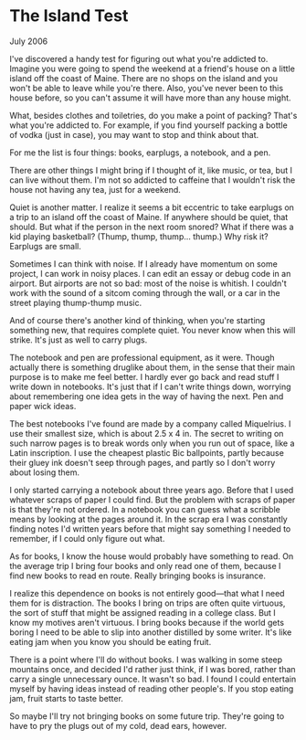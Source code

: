 # The Island Test

July 2006  
  
I've discovered a handy test for figuring out what you're addicted
to. Imagine you were going to spend the weekend at a friend's house
on a little island off the coast of Maine. There are no shops on
the island and you won't be able to leave while you're there. Also,
you've never been to this house before, so you can't assume it will
have more than any house might.  
  
What, besides clothes and toiletries, do you make a point of packing?
That's what you're addicted to. For example, if you find yourself
packing a bottle of vodka (just in case), you may want to stop and
think about that.  
  
For me the list is four things: books, earplugs, a notebook, and a
pen.  
  
There are other things I might bring if I thought of it, like music,
or tea, but I can live without them. I'm not so addicted to caffeine
that I wouldn't risk the house not having any tea, just for a
weekend.  
  
Quiet is another matter. I realize it seems a bit eccentric to
take earplugs on a trip to an island off the coast of Maine. If
anywhere should be quiet, that should. But what if the person in
the next room snored? What if there was a kid playing basketball?
(Thump, thump, thump... thump.) Why risk it? Earplugs are small.  
  
Sometimes I can think with noise. If I already have momentum on
some project, I can work in noisy places. I can edit an essay or
debug code in an airport. But airports are not so bad: most of the
noise is whitish. I couldn't work with the sound of a sitcom coming
through the wall, or a car in the street playing thump-thump music.  
  
And of course there's another kind of thinking, when you're starting
something new, that requires complete quiet. You never
know when this will strike. It's just as well to carry plugs.  
  
The notebook and pen are professional equipment, as it were. Though
actually there is something druglike about them, in the sense that
their main purpose is to make me feel better. I hardly ever go
back and read stuff I write down in notebooks. It's just that if
I can't write things down, worrying about remembering one idea gets
in the way of having the next. Pen and paper wick ideas.  
  
The best notebooks I've found are made by a company called Miquelrius.
I use their smallest size, which is about 2.5 x 4 in.
The secret to writing on such
narrow pages is to break words only when you run out of space, like
a Latin inscription. I use the cheapest plastic Bic ballpoints,
partly because their gluey ink doesn't seep through pages, and
partly so I don't worry about losing them.  
  
I only started carrying a notebook about three years ago. Before
that I used whatever scraps of paper I could find. But the problem
with scraps of paper is that they're not ordered. In a notebook
you can guess what a scribble means by looking at the pages
around it. In the scrap era I was constantly finding notes I'd
written years before that might say something I needed to remember,
if I could only figure out what.  
  
As for books, I know the house would probably have something to
read. On the average trip I bring four books and only read one of
them, because I find new books to read en route. Really bringing
books is insurance.  
  
I realize this dependence on books is not entirely good—that what
I need them for is distraction. The books I bring on trips are
often quite virtuous, the sort of stuff that might be assigned
reading in a college class. But I know my motives aren't virtuous.
I bring books because if the world gets boring I need to be able
to slip into another distilled by some writer. It's like eating
jam when you know you should be eating fruit.  
  
There is a point where I'll do without books. I was walking in
some steep mountains once, and decided I'd rather just think, if I
was bored, rather than carry a single unnecessary ounce. It wasn't
so bad. I found I could entertain myself by having ideas instead
of reading other people's. If you stop eating jam, fruit starts
to taste better.  
  
So maybe I'll try not bringing books on some future trip. They're
going to have to pry the plugs out of my cold, dead ears, however.  
  
  
